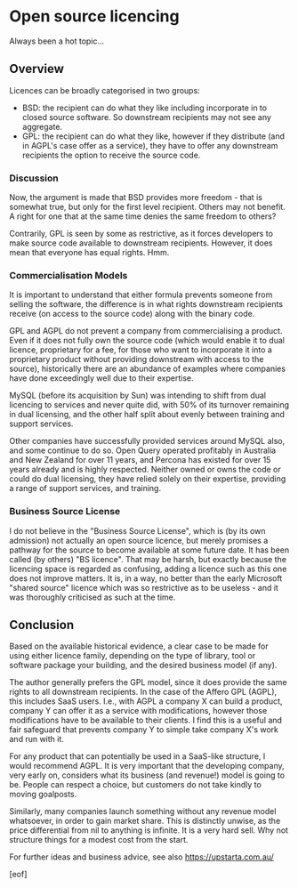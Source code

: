 # Open source licencing

Always been a hot topic...

## Overview

Licences can be broadly categorised in two groups:
 * BSD: the recipient can do what they like including incorporate in to closed source software. So downstream recipients may not see any aggregate.
 * GPL: the recipient can do what they like, however if they distribute (and in AGPL's case offer as a service), they have to offer any downstream recipients the option to receive the source code.

### Discussion

Now, the argument is made that BSD provides more freedom - that is somewhat true, but only for the first level recipient. Others may not benefit. A right for one that at the same time denies the same freedom to others?

Contrarily, GPL is seen by some as restrictive, as it forces developers to make source code available to downstream recipients. However, it does mean that everyone has equal rights. Hmm.

### Commercialisation Models

It is important to understand that either formula prevents someone from selling the software, the difference is in what rights downstream recipients receive (on access to the source code) along with the binary code.

GPL and AGPL do not prevent a company from commercialising a product. Even if it does not fully own the source code (which would enable it to dual licence, proprietary for a fee, for those who want to incorporate it into a proprietary product without providing downstream with access to the source), historically there are an abundance of examples where companies have done exceedingly well due to their expertise.

MySQL (before its acquisition by Sun) was intending to shift from dual licencing to services and never quite did, with 50% of its turnover remaining in dual licensing, and the other half split about evenly between training and support services.

Other companies have successfully provided services around MySQL also, and some continue to do so. Open Query operated profitably in Australia and New Zealand for over 11 years, and Percona has existed for over 15 years already and is highly respected. Neither owned or owns the code or could do dual licensing, they have relied solely on their expertise, providing a range of support services, and training.

### Business Source License

I do not believe in the "Business Source License", which is (by its own admission) not actually an open source licence, but merely promises a pathway for the source to become available at some future date. It has been called (by others) "BS licence". That may be harsh, but exactly because the licencing space is regarded as confusing, adding a licence such as this one does not improve matters. It is, in a way, no better than the early Microsoft "shared source" licence which was so restrictive as to be useless - and it was thoroughly criticised as such at the time.

## Conclusion

Based on the available historical evidence, a clear case to be made for using either licence family, depending on the type of library, tool or software package your building, and the desired business model (if any).

The author generally prefers the GPL model, since it does provide the same rights to all downstream recipients. In the case of the Affero GPL (AGPL), this includes SaaS users. I.e., with AGPL a company X can build a product, company Y can offer it as a service with modifications, however those modifications have to be available to their clients. I find this is a useful and fair safeguard that prevents company Y to simple take company X's work and run with it.

For any product that can potentially be used in a SaaS-like structure, I would recommend AGPL. It is very important that the developing company, very early on, considers what its business (and revenue!) model is going to be. People can respect a choice, but customers do not take kindly to moving goalposts.

Similarly, many companies launch something without any revenue model whatsoever, in order to gain market share. This is distinctly unwise, as the price differential from nil to anything is infinite. It is a very hard sell. Why not structure things for a modest cost from the start.

For further ideas and business advice, see also https://upstarta.com.au/

[eof]
